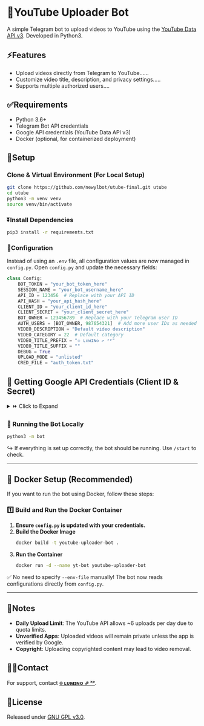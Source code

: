 # 🚀**YouTube Uploader Bot**

A simple Telegram bot to upload videos to YouTube using the [YouTube Data API v3](https://developers.google.com/youtube/v3/). Developed in Python3.

## ⚡Features

- Upload videos directly from Telegram to YouTube......
- Customize video title, description, and privacy settings.....
- Supports multiple authorized users....

## ✅Requirements

- Python 3.6+
- Telegram Bot API credentials
- Google API credentials (YouTube Data API v3)
- Docker (optional, for containerized deployment)

## 🧪Setup

### Clone & Virtual Environment (For Local Setup)

```bash
git clone https://github.com/newylbot/utube-final.git utube
cd utube
python3 -m venv venv
source venv/bin/activate
```

### ⏬Install Dependencies

```bash
pip3 install -r requirements.txt
```

### 📌Configuration

Instead of using an `.env` file, all configuration values are now managed in `config.py`. Open `config.py` and update the necessary fields:

```python
class Config:
    BOT_TOKEN = "your_bot_token_here"
    SESSION_NAME = "your_bot_username_here"
    API_ID = 123456  # Replace with your API ID
    API_HASH = "your_api_hash_here"
    CLIENT_ID = "your_client_id_here"
    CLIENT_SECRET = "your_client_secret_here"
    BOT_OWNER = 123456789  # Replace with your Telegram user ID
    AUTH_USERS = [BOT_OWNER, 987654321]  # Add more user IDs as needed
    VIDEO_DESCRIPTION = "Default video description"
    VIDEO_CATEGORY = 22  # Default category
    VIDEO_TITLE_PREFIX = "๏ ʟᴜᴍɪɴᴏ ⇗ ˣᵖ"
    VIDEO_TITLE_SUFFIX = ""
    DEBUG = True
    UPLOAD_MODE = "unlisted"
    CRED_FILE = "auth_token.txt"
```

## 🔗 Getting Google API Credentials (Client ID & Secret)

<details>
<summary>⏩ Click to Expand</summary>

To use the YouTube Data API, you need Google API credentials:

1. **Go to the Google Cloud Console**: [GCP Cloud Console](https://console.developers.google.com)
2. **Create a new project** (or select an existing one).
3. **Enable the YouTube Data API v3**:
   - Go to `APIs & Services` > `Library` > Search for `YouTube Data API v3`
   - Click `Enable`
4. **Create OAuth 2.0 Credentials**:
   - Go to `APIs & Services` > `Credentials`
   - Click `Create Credentials` > `OAuth Client ID`
   - Choose `Application Type: Web Application`
   - Set `Authorized Redirect URIs` to `http://localhost`
   - Click `Create`
5. **Copy your `Client ID` and `Client Secret`** and add them to `config.py`.

</details>

### 🤖 Running the Bot Locally

```bash
python3 -m bot
```

↪️ If everything is set up correctly, the bot should be running. Use `/start` to check.

---

## 💪 Docker Setup (Recommended)

If you want to run the bot using Docker, follow these steps:

### **1️⃣ Build and Run the Docker Container**

1. **Ensure `config.py` is updated with your credentials.**
2. **Build the Docker Image**
   ```bash
   docker build -t youtube-uploader-bot .
   ```
3. **Run the Container**
   ```bash
   docker run -d --name yt-bot youtube-uploader-bot
   ```

✅ No need to specify `--env-file` manually! The bot now reads configurations directly from `config.py`.

---

## 🔔Notes

- **Daily Upload Limit**: The YouTube API allows ~6 uploads per day due to quota limits.
- **Unverified Apps**: Uploaded videos will remain private unless the app is verified by Google.
- **Copyright**: Uploading copyrighted content may lead to video removal.

## 🤙🏻Contact

For support, contact **[๏ ʟᴜᴍɪɴᴏ ⇗ ˣᵖ](https://telegram.dog/itz_lumino)**.

## 🧪License

Released under [GNU GPL v3.0](LICENSE).
